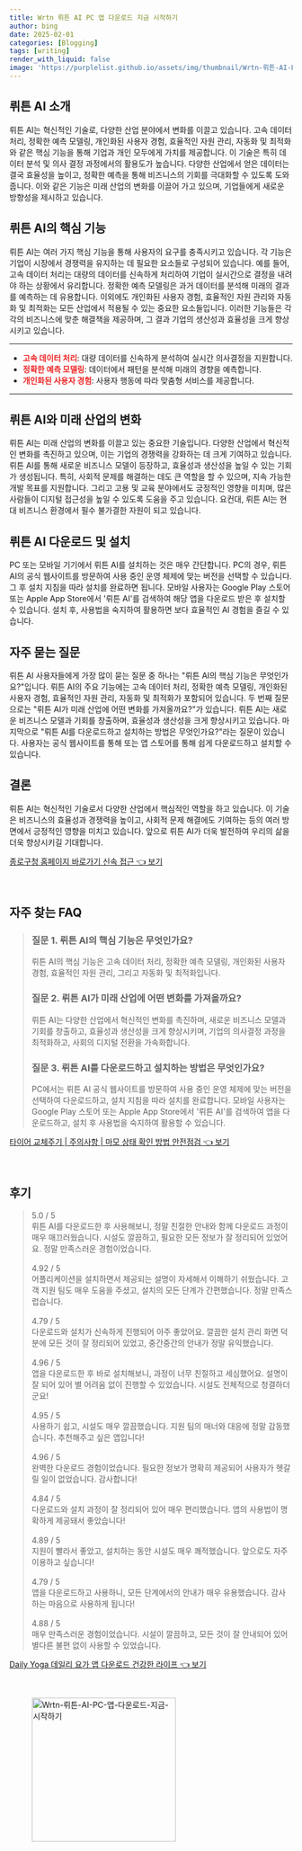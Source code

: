 ```yaml
---
title: Wrtn 뤼튼 AI PC 앱 다운로드 지금 시작하기
author: bing
date: 2025-02-01
categories: [Blogging]
tags: [writing]
render_with_liquid: false
image: 'https://purplelist.github.io/assets/img/thumbnail/Wrtn-뤼튼-AI-PC-앱-다운로드-지금-시작하기.webp'
---
```



<h2 id='AI_소개'>뤼튼 AI 소개</h2>

<p>뤼튼 AI는 혁신적인 기술로, 다양한 산업 분야에서 변화를 이끌고 있습니다. 고속 데이터 처리, 정확한 예측 모델링, 개인화된 사용자 경험, 효율적인 자원 관리, 자동화 및 최적화와 같은 핵심 기능을 통해 기업과 개인 모두에게 가치를 제공합니다. 이 기술은 특히 데이터 분석 및 의사 결정 과정에서의 활용도가 높습니다. 다양한 산업에서 얻은 데이터는 결국 효율성을 높이고, 정확한 예측을 통해 비즈니스의 기회를 극대화할 수 있도록 도와줍니다. 이와 같은 기능은 미래 산업의 변화를 이끌어 가고 있으며, 기업들에게 새로운 방향성을 제시하고 있습니다.</p>

<h2 id='핵심_기능'>뤼튼 AI의 핵심 기능</h2>

<p>뤼튼 AI는 여러 가지 핵심 기능을 통해 사용자의 요구를 충족시키고 있습니다. 각 기능은 기업이 시장에서 경쟁력을 유지하는 데 필요한 요소들로 구성되어 있습니다. 예를 들어, 고속 데이터 처리는 대량의 데이터를 신속하게 처리하여 기업이 실시간으로 결정을 내려야 하는 상황에서 유리합니다. 정확한 예측 모델링은 과거 데이터를 분석해 미래의 결과를 예측하는 데 유용합니다. 이외에도 개인화된 사용자 경험, 효율적인 자원 관리와 자동화 및 최적화는 모든 산업에서 적용될 수 있는 중요한 요소들입니다. 이러한 기능들은 각각의 비즈니스에 맞춘 해결책을 제공하며, 그 결과 기업의 생산성과 효율성을 크게 향상시키고 있습니다.</p>

<hr />

<ul>
    <li><b><span style="color: #ee2323;">고속 데이터 처리</span></b>: 대량 데이터를 신속하게 분석하여 실시간 의사결정을 지원합니다.</li>
    <li><b><span style="color: #ee2323;">정확한 예측 모델링</span></b>: 데이터에서 패턴을 분석해 미래의 경향을 예측합니다.</li>
    <li><b><span style="color: #ee2323;">개인화된 사용자 경험</span></b>: 사용자 행동에 따라 맞춤형 서비스를 제공합니다.</li>
</ul>

<hr />

<h2 id='산업_변화'>뤼튼 AI와 미래 산업의 변화</h2>

<p>뤼튼 AI는 미래 산업의 변화를 이끌고 있는 중요한 기술입니다. 다양한 산업에서 혁신적인 변화를 촉진하고 있으며, 이는 기업의 경쟁력을 강화하는 데 크게 기여하고 있습니다. 뤼튼 AI를 통해 새로운 비즈니스 모델이 등장하고, 효율성과 생산성을 높일 수 있는 기회가 생성됩니다. 특히, 사회적 문제를 해결하는 데도 큰 역할을 할 수 있으며, 지속 가능한 개발 목표를 지원합니다. 그리고 고용 및 교육 분야에서도 긍정적인 영향을 미치며, 많은 사람들이 디지털 접근성을 높일 수 있도록 도움을 주고 있습니다. 요컨대, 뤼튼 AI는 현대 비즈니스 환경에서 필수 불가결한 자원이 되고 있습니다.</p>

<h2 id='다운로드_및_설치'>뤼튼 AI 다운로드 및 설치</h2>

<p>PC 또는 모바일 기기에서 뤼튼 AI를 설치하는 것은 매우 간단합니다. PC의 경우, 뤼튼 AI의 공식 웹사이트를 방문하여 사용 중인 운영 체제에 맞는 버전을 선택할 수 있습니다. 그 후 설치 지침을 따라 설치를 완료하면 됩니다. 모바일 사용자는 Google Play 스토어 또는 Apple App Store에서 '뤼튼 AI'를 검색하여 해당 앱을 다운로드 받은 후 설치할 수 있습니다. 설치 후, 사용법을 숙지하여 활용하면 보다 효율적인 AI 경험을 즐길 수 있습니다.</p>

<h2 id='자주_묻는_질문'>자주 묻는 질문</h2>

<p>뤼튼 AI 사용자들에게 가장 많이 묻는 질문 중 하나는 "뤼튼 AI의 핵심 기능은 무엇인가요?"입니다. 뤼튼 AI의 주요 기능에는 고속 데이터 처리, 정확한 예측 모델링, 개인화된 사용자 경험, 효율적인 자원 관리, 자동화 및 최적화가 포함되어 있습니다. 두 번째 질문으로는 "뤼튼 AI가 미래 산업에 어떤 변화를 가져올까요?"가 있습니다. 뤼튼 AI는 새로운 비즈니스 모델과 기회를 창출하며, 효율성과 생산성을 크게 향상시키고 있습니다. 마지막으로 "뤼튼 AI를 다운로드하고 설치하는 방법은 무엇인가요?"라는 질문이 있습니다. 사용자는 공식 웹사이트를 통해 또는 앱 스토어를 통해 쉽게 다운로드하고 설치할 수 있습니다.</p>

<h2 id='결론'>결론</h2>

<p>뤼튼 AI는 혁신적인 기술로서 다양한 산업에서 핵심적인 역할을 하고 있습니다. 이 기술은 비즈니스의 효율성과 경쟁력을 높이고, 사회적 문제 해결에도 기여하는 등의 여러 방면에서 긍정적인 영향을 미치고 있습니다. 앞으로 뤼튼 AI가 더욱 발전하여 우리의 삶을 더욱 향상시키길 기대합니다.</p>


<p><a class="click-button" title="종로구청 홈페이지 바로가기 신속 접근" href="https://purplelist.github.io/posts/%EC%A2%85%EB%A1%9C%EA%B5%AC%EC%B2%AD-%ED%99%88%ED%8E%98%EC%9D%B4%EC%A7%80-%EB%B0%94%EB%A1%9C%EA%B0%80%EA%B8%B0-%EC%8B%A0%EC%86%8D-%EC%A0%91%EA%B7%BC/" rel="dofollow">종로구청 홈페이지 바로가기 신속 접근 👈 보기</a></p><br>
<h2 id='자주_찾는_FAQ'>자주 찾는 FAQ</h2>
<div itemscope="" itemtype="https://schema.org/FAQPage"> 
<blockquote> 
<div itemscope="" itemprop="mainEntity" itemtype="https://schema.org/Question"> 
<h3 itemprop="name">질문 1. 뤼튼 AI의 핵심 기능은 무엇인가요?</h3> 
<div itemscope="" itemprop="acceptedAnswer" itemtype="https://schema.org/Answer"> 
<span itemprop="text"> 
<p>뤼튼 AI의 핵심 기능은 고속 데이터 처리, 정확한 예측 모델링, 개인화된 사용자 경험, 효율적인 자원 관리, 그리고 자동화 및 최적화입니다.</p> 
</span> 
</div> 
</div> 

<div itemscope="" itemprop="mainEntity" itemtype="https://schema.org/Question"> 
<h3 itemprop="name">질문 2. 뤼튼 AI가 미래 산업에 어떤 변화를 가져올까요?</h3> 
<div itemscope="" itemprop="acceptedAnswer" itemtype="https://schema.org/Answer"> 
<span itemprop="text"> 
<p>뤼튼 AI는 다양한 산업에서 혁신적인 변화를 촉진하며, 새로운 비즈니스 모델과 기회를 창출하고, 효율성과 생산성을 크게 향상시키며, 기업의 의사결정 과정을 최적화하고, 사회의 디지털 전환을 가속화합니다.</p> 
</span> 
</div> 
</div> 

<div itemscope="" itemprop="mainEntity" itemtype="https://schema.org/Question"> 
<h3 itemprop="name">질문 3. 뤼튼 AI를 다운로드하고 설치하는 방법은 무엇인가요?</h3> 
<div itemscope="" itemprop="acceptedAnswer" itemtype="https://schema.org/Answer"> 
<span itemprop="text"> 
<p>PC에서는 뤼튼 AI 공식 웹사이트를 방문하여 사용 중인 운영 체제에 맞는 버전을 선택하여 다운로드하고, 설치 지침을 따라 설치를 완료합니다. 모바일 사용자는 Google Play 스토어 또는 Apple App Store에서 '뤼튼 AI'를 검색하여 앱을 다운로드하고, 설치 후 사용법을 숙지하여 활용할 수 있습니다.</p> 
</span> 
</div> 
</div> 
</blockquote> 
</div>
<p><a class="click-button" title="타이어 교체주기 | 주의사항 | 마모 상태 확인 방법 안전점검" href="https://purplelist.github.io/posts/%ED%83%80%EC%9D%B4%EC%96%B4-%EA%B5%90%EC%B2%B4%EC%A3%BC%EA%B8%B0-%EC%A3%BC%EC%9D%98%EC%82%AC%ED%95%AD-%EB%A7%88%EB%AA%A8-%EC%83%81%ED%83%9C-%ED%99%95%EC%9D%B8-%EB%B0%A9%EB%B2%95-%EC%95%88%EC%A0%84%EC%A0%90%EA%B2%80/" rel="dofollow">타이어 교체주기 | 주의사항 | 마모 상태 확인 방법 안전점검 👈 보기</a></p><br>
<h2 id='후기'>후기</h2>
<div itemscope itemtype="https://schema.org/Product">
  <blockquote>
  <div itemprop="review" itemscope itemtype="https://schema.org/Review">
      <div itemprop="reviewRating" itemscope itemtype="https://schema.org/Rating"> <span itemprop="ratingValue">5.0</span> / <span itemprop="bestRating">5</span> </div>
      <span itemprop="reviewBody">뤼튼 AI를 다운로드한 후 사용해보니, 정말 친절한 안내와 함께 다운로드 과정이 매우 매끄러웠습니다. 시설도 깔끔하고, 필요한 모든 정보가 잘 정리되어 있었어요. 정말 만족스러운 경험이었습니다.</span>
  </div>
  <br>
  <div itemprop="review" itemscope itemtype="https://schema.org/Review">
      <div itemprop="reviewRating" itemscope itemtype="https://schema.org/Rating"> <span itemprop="ratingValue">4.92</span> / <span itemprop="bestRating">5</span> </div>
      <span itemprop="reviewBody">어플리케이션을 설치하면서 제공되는 설명이 자세해서 이해하기 쉬웠습니다. 고객 지원 팀도 매우 도움을 주셨고, 설치의 모든 단계가 간편했습니다. 정말 만족스럽습니다.</span>
  </div>
  <br>
  <div itemprop="review" itemscope itemtype="https://schema.org/Review">
      <div itemprop="reviewRating" itemscope itemtype="https://schema.org/Rating"> <span itemprop="ratingValue">4.79</span> / <span itemprop="bestRating">5</span> </div>
      <span itemprop="reviewBody">다운로드와 설치가 신속하게 진행되어 아주 좋았어요. 깔끔한 설치 관리 화면 덕분에 모든 것이 잘 정리되어 있었고, 중간중간의 안내가 정말 유익했습니다.</span>
  </div>
  <br>
  <div itemprop="review" itemscope itemtype="https://schema.org/Review">
      <div itemprop="reviewRating" itemscope itemtype="https://schema.org/Rating"> <span itemprop="ratingValue">4.96</span> / <span itemprop="bestRating">5</span> </div>
      <span itemprop="reviewBody">앱을 다운로드한 후 바로 설치해보니, 과정이 너무 친절하고 세심했어요. 설명이 잘 되어 있어 별 어려움 없이 진행할 수 있었습니다. 시설도 전체적으로 청결하더군요!</span>
  </div>
  <br>
  <div itemprop="review" itemscope itemtype="https://schema.org/Review">
      <div itemprop="reviewRating" itemscope itemtype="https://schema.org/Rating"> <span itemprop="ratingValue">4.95</span> / <span itemprop="bestRating">5</span> </div>
      <span itemprop="reviewBody">사용하기 쉽고, 시설도 매우 깔끔했습니다. 지원 팀의 매너와 대응에 정말 감동했습니다. 추천해주고 싶은 앱입니다!</span>
  </div>
  <br>
  <div itemprop="review" itemscope itemtype="https://schema.org/Review">
      <div itemprop="reviewRating" itemscope itemtype="https://schema.org/Rating"> <span itemprop="ratingValue">4.96</span> / <span itemprop="bestRating">5</span> </div>
      <span itemprop="reviewBody">완벽한 다운로드 경험이었습니다. 필요한 정보가 명확히 제공되어 사용자가 헷갈릴 일이 없었습니다. 감사합니다!</span>
  </div>
  <br>
  <div itemprop="review" itemscope itemtype="https://schema.org/Review">
      <div itemprop="reviewRating" itemscope itemtype="https://schema.org/Rating"> <span itemprop="ratingValue">4.84</span> / <span itemprop="bestRating">5</span> </div>
      <span itemprop="reviewBody">다운로드와 설치 과정이 잘 정리되어 있어 매우 편리했습니다. 앱의 사용법이 명확하게 제공돼서 좋았습니다!</span>
  </div>
  <br>
  <div itemprop="review" itemscope itemtype="https://schema.org/Review">
      <div itemprop="reviewRating" itemscope itemtype="https://schema.org/Rating"> <span itemprop="ratingValue">4.89</span> / <span itemprop="bestRating">5</span> </div>
      <span itemprop="reviewBody">지원이 빨라서 좋았고, 설치하는 동안 시설도 매우 쾌적했습니다. 앞으로도 자주 이용하고 싶습니다!</span>
  </div>
  <br>
  <div itemprop="review" itemscope itemtype="https://schema.org/Review">
      <div itemprop="reviewRating" itemscope itemtype="https://schema.org/Rating"> <span itemprop="ratingValue">4.79</span> / <span itemprop="bestRating">5</span> </div>
      <span itemprop="reviewBody">앱을 다운로드하고 사용하니, 모든 단계에서의 안내가 매우 유용했습니다. 감사하는 마음으로 사용하게 됩니다!</span>
  </div>
  <br>
  <div itemprop="review" itemscope itemtype="https://schema.org/Review">
      <div itemprop="reviewRating" itemscope itemtype="https://schema.org/Rating"> <span itemprop="ratingValue">4.88</span> / <span itemprop="bestRating">5</span> </div>
      <span itemprop="reviewBody">매우 만족스러운 경험이었습니다. 시설이 깔끔하고, 모든 것이 잘 안내되어 있어 별다른 불편 없이 사용할 수 있었습니다.</span>
  </div>
  </blockquote>
</div>
<p><a class="click-button" title="Daily Yoga 데일리 요가 앱 다운로드 건강한 라이프" href="https://purplelist.github.io/posts/Daily-Yoga-%EB%8D%B0%EC%9D%BC%EB%A6%AC-%EC%9A%94%EA%B0%80-%EC%95%B1-%EB%8B%A4%EC%9A%B4%EB%A1%9C%EB%93%9C-%EA%B1%B4%EA%B0%95%ED%95%9C-%EB%9D%BC%EC%9D%B4%ED%94%84/" rel="dofollow">Daily Yoga 데일리 요가 앱 다운로드 건강한 라이프 👈 보기</a></p><br>
<figure class="image"><img src="https://purplelist.github.io/assets/img/thumbnail/Wrtn-뤼튼-AI-PC-앱-다운로드-지금-시작하기.webp" alt="Wrtn-뤼튼-AI-PC-앱-다운로드-지금-시작하기" width="256" height="256"></figure>